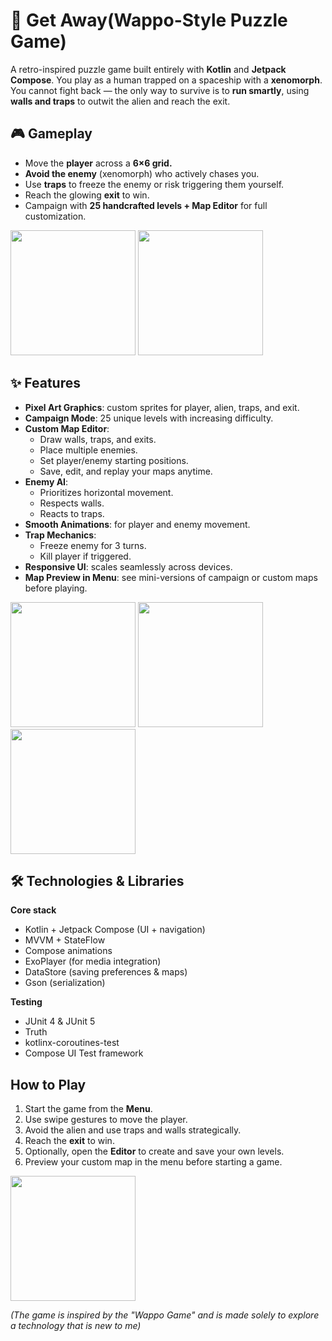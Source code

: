 # 🚀 Get Away(Wappo-Style Puzzle Game)

A retro-inspired puzzle game built entirely with **Kotlin** and **Jetpack Compose**.
You play as a human trapped on a spaceship with a **xenomorph**. You cannot fight back — the only way to survive is to **run smartly**, using **walls and traps** to outwit the alien and reach the exit.

## **🎮 Gameplay**

- Move the **player** across a **6×6 grid.**
- **Avoid the enemy** (xenomorph) who actively chases you.
- Use **traps** to freeze the enemy or risk triggering them yourself.
- Reach the glowing **exit** to win.
- Campaign with **25 handcrafted levels + Map Editor** for full customization.

<img src="https://github.com/CNJerry-IvanovVyacheslav/Wappo_game/blob/master/photo_2025-10-04_16-16-29.jpg" width="200"> <img src="https://github.com/CNJerry-IvanovVyacheslav/Wappo_game/blob/master/video_2025-10-04_16-18-46.gif" width="200">

## **✨ Features**
- **Pixel Art Graphics**: custom sprites for player, alien, traps, and exit.  
- **Campaign Mode**: 25 unique levels with increasing difficulty.  
- **Custom Map Editor**:  
  - Draw walls, traps, and exits.  
  - Place multiple enemies.  
  - Set player/enemy starting positions.  
  - Save, edit, and replay your maps anytime.  
- **Enemy AI**:  
  - Prioritizes horizontal movement.  
  - Respects walls.  
  - Reacts to traps.  
- **Smooth Animations**: for player and enemy movement.  
- **Trap Mechanics**:  
  - Freeze enemy for 3 turns.  
  - Kill player if triggered.  
- **Responsive UI**: scales seamlessly across devices.  
- **Map Preview in Menu**: see mini-versions of campaign or custom maps before playing.

<img src="https://github.com/CNJerry-IvanovVyacheslav/Wappo_game/blob/master/photo_2025-10-04_16-16-29 (4).jpg" width="200"> <img src="https://github.com/CNJerry-IvanovVyacheslav/Wappo_game/blob/master/photo_2025-10-04_16-16-29 (5).jpg" width="200"> <img src="https://github.com/CNJerry-IvanovVyacheslav/Wappo_game/blob/master/video_2025-10-04_16-18-03.gif" width="200">


## **🛠️ Technologies & Libraries**

**Core stack**  
- Kotlin + Jetpack Compose (UI + navigation)  
- MVVM + StateFlow  
- Compose animations  
- ExoPlayer (for media integration)  
- DataStore (saving preferences & maps)  
- Gson (serialization)  

**Testing**  
- JUnit 4 & JUnit 5  
- Truth  
- kotlinx-coroutines-test  
- Compose UI Test framework


## How to Play

1. Start the game from the **Menu**.
2. Use swipe gestures to move the player.
3. Avoid the alien and use traps and walls strategically.
4. Reach the **exit** to win.
5. Optionally, open the **Editor** to create and save your own levels.
6. Preview your custom map in the menu before starting a game.

<img src="https://github.com/CNJerry-IvanovVyacheslav/Wappo_game/blob/master/video_2025-10-04_16-35-35.gif" width="200">

*(The game is inspired by the "Wappo Game" and is made solely to explore a technology that is new to me)*
